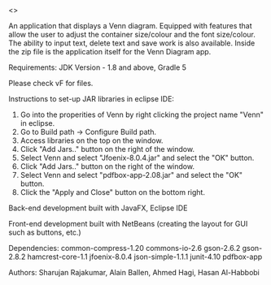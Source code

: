 <<Venn Diagram>>

An application that displays a Venn diagram. Equipped with features that allow the user to adjust the container size/colour and the font size/colour. The ability to 
input text, delete text and save work is also available. Inside the zip file is the application itself for the Venn Diagram app. 

Requirements:  JDK Version - 1.8 and above, Gradle 5

Please check vF for files.

Instructions to set-up JAR libraries in eclipse IDE:
1. Go into the properities of Venn by right clicking the project name "Venn" in eclipse.
2. Go to Build path -> Configure Build path.
3. Access libraries on the top on the window.
4. Click "Add Jars.." button on the right of the window.
5. Select Venn and select "Jfoenix-8.0.4.jar" and select the "OK" button.
6. Click "Add Jars.." button on the right of the window.
7. Select Venn and select "pdfbox-app-2.08.jar" and select the "OK" button.
8. Click the "Apply and Close" button on the bottom right.

Back-end development built with JavaFX, Eclipse IDE

Front-end development built with NetBeans (creating the layout for GUI such as buttons, etc.)

Dependencies:
 	common-compress-1.20
	commons-io-2.6
	gson-2.6.2
	gson-2.8.2
	hamcrest-core-1.1
	jfoenix-8.0.4
	json-simple-1.1.1
	junit-4.10
	pdfbox-app

Authors: Sharujan Rajakumar, Alain Ballen, Ahmed Hagi, Hasan Al-Habbobi
